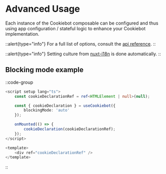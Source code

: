 # Advanced Usage

Each instance of the Cookiebot composable can be configured and thus using app configuration / stateful logic to enhance your Cookiebot implementation.

::alert{type="info"}
For a full list of options, consult the [api reference][api-ref-href].
::

::alert{type="info"}
Setting culture from <a href="https://i18n.nuxtjs.org/" target="_blank">nuxt-i18n</a> is done automatically.
::

## Blocking mode example

::code-group
```ts [src/App.vue]
<script setup lang="ts">
	const cookieDeclarationRef = ref<HTMLElement | null>(null);

	const { cookieDeclaration } = useCookiebot({
		blockingMode: 'auto'
	});

	onMounted(() => {
		cookieDeclaration(cookieDeclarationRef);
	});
</script>

<template>
	<div ref="cookieDeclarationRef" />
</template>
```
::

[api-ref-href]: /api
